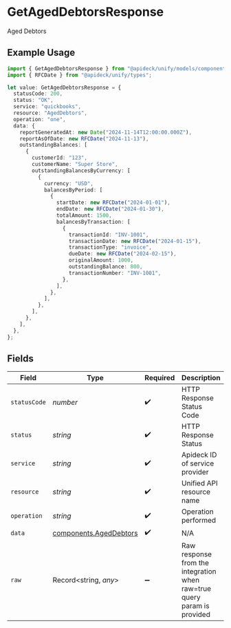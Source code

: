 # GetAgedDebtorsResponse

Aged Debtors

## Example Usage

```typescript
import { GetAgedDebtorsResponse } from "@apideck/unify/models/components";
import { RFCDate } from "@apideck/unify/types";

let value: GetAgedDebtorsResponse = {
  statusCode: 200,
  status: "OK",
  service: "quickbooks",
  resource: "AgedDebtors",
  operation: "one",
  data: {
    reportGeneratedAt: new Date("2024-11-14T12:00:00.000Z"),
    reportAsOfDate: new RFCDate("2024-11-13"),
    outstandingBalances: [
      {
        customerId: "123",
        customerName: "Super Store",
        outstandingBalancesByCurrency: [
          {
            currency: "USD",
            balancesByPeriod: [
              {
                startDate: new RFCDate("2024-01-01"),
                endDate: new RFCDate("2024-01-30"),
                totalAmount: 1500,
                balancesByTransaction: [
                  {
                    transactionId: "INV-1001",
                    transactionDate: new RFCDate("2024-01-15"),
                    transactionType: "invoice",
                    dueDate: new RFCDate("2024-02-15"),
                    originalAmount: 1000,
                    outstandingBalance: 800,
                    transactionNumber: "INV-1001",
                  },
                ],
              },
            ],
          },
        ],
      },
    ],
  },
};
```

## Fields

| Field                                                                   | Type                                                                    | Required                                                                | Description                                                             | Example                                                                 |
| ----------------------------------------------------------------------- | ----------------------------------------------------------------------- | ----------------------------------------------------------------------- | ----------------------------------------------------------------------- | ----------------------------------------------------------------------- |
| `statusCode`                                                            | *number*                                                                | :heavy_check_mark:                                                      | HTTP Response Status Code                                               | 200                                                                     |
| `status`                                                                | *string*                                                                | :heavy_check_mark:                                                      | HTTP Response Status                                                    | OK                                                                      |
| `service`                                                               | *string*                                                                | :heavy_check_mark:                                                      | Apideck ID of service provider                                          | quickbooks                                                              |
| `resource`                                                              | *string*                                                                | :heavy_check_mark:                                                      | Unified API resource name                                               | AgedDebtors                                                             |
| `operation`                                                             | *string*                                                                | :heavy_check_mark:                                                      | Operation performed                                                     | one                                                                     |
| `data`                                                                  | [components.AgedDebtors](../../models/components/ageddebtors.md)        | :heavy_check_mark:                                                      | N/A                                                                     |                                                                         |
| `raw`                                                                   | Record<string, *any*>                                                   | :heavy_minus_sign:                                                      | Raw response from the integration when raw=true query param is provided |                                                                         |